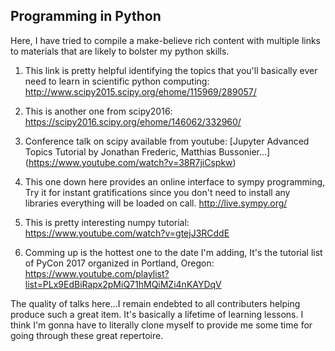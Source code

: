 ## Programming in Python

Here, I have tried to compile a make-believe rich content with multiple links to materials that are likely to bolster my python skills.

1. This link is pretty helpful identifying the topics that you'll basically ever need to learn in scientific python computing:
  http://www.scipy2015.scipy.org/ehome/115969/289057/

2. This is another one from scipy2016:
  https://scipy2016.scipy.org/ehome/146062/332960/

3. Conference talk on scipy available from youtube: [Jupyter Advanced Topics Tutorial by Jonathan Frederic, Matthias Bussonier...]
  (https://www.youtube.com/watch?v=38R7jiCspkw)

4. This one down here provides an online interface to sympy programming, Try it for instant gratifications since you don't need to install any libraries everything will be loaded on call.
  http://live.sympy.org/

5. This is pretty interesting numpy tutorial:
  https://www.youtube.com/watch?v=gtejJ3RCddE

6. Comming up is the hottest one to the date I'm adding, It's the tutorial list of PyCon 2017 organized in Portland, Oregon:
  https://www.youtube.com/playlist?list=PLx9EdBiRapx2pMiQ71hMQiMZi4nKAYDqV
  
  The quality of talks here...I remain endebted to all contributers helping produce such a great item. It's basically a lifetime of learning lessons. I think I'm gonna have to literally clone myself to provide me some time for going through these great repertoire.
